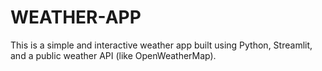 # WEATHER-APP
This is a simple and interactive weather app built using Python, Streamlit, and a public weather API (like OpenWeatherMap).
